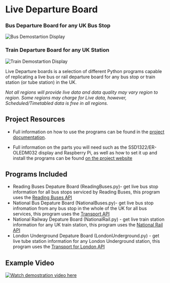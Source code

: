 # Live Departure Board 
### Bus Departure Board for any UK Bus Stop
![Bus Demostartion Display](https://jonathanfoot.com/assets/DemoDisplay.gif)

### Train Departure Board for any UK Station
![Train Demostartion Display](https://jonathanfoot.com/assets/TrainDemoDisplay.gif)


Live Departure boards is a selection of different Python programs capable of replicating a live bus or rail departure board for any bus stop or train station (or tube station) in the UK. 

*Not all regions will provide live data and data quality may vary region to region. Some regions may charge for Live data, however, Scheduled/Timetabled data is free in all regions.*

## Project Resources

* Full information on how to use the programs can be found in the 
[project documentation](https://jonathanfoot.com/Projects/DepartureBoard/). 

* Full information on the parts you will need such as the SSD1322/ER-OLEDM032 display and Raspberry Pi, as well as how to set it up and install the programs can be found 
[on the project website](https://departureboard.jonathanfoot.com/)

## Programs Included

* Reading Buses Depature Board (ReadingBuses.py)- get live bus stop information for all bus stops serviced by Reading Buses, this program uses the [Reading Buses API](http://rtl2.ods-live.co.uk/cms/apiservice)
* National Bus Depature Board (NationalBuses.py)- get live bus stop infromation from any bus stop in the whole of the UK for all bus services, this program uses the [Transport API](http://transportapi.com)
* National Railway Depature Board (NationalRail.py) - get live train station information for any UK train station, this program uses the [National Rail API](http://realtime.nationalrail.co.uk/OpenLDBWSRegistration/)
* London Underground Depature Board (LondonUnderground.py) - get live tube station information for any London Underground station, this program uses the [Transport for London API](https://api-portal.tfl.gov.uk/signup)


## Example Video
[![Watch demostration video here](https://img.youtube.com/vi/9egAmw3UAvU/0.jpg)](https://www.youtube.com/watch?v=9egAmw3UAvU)
